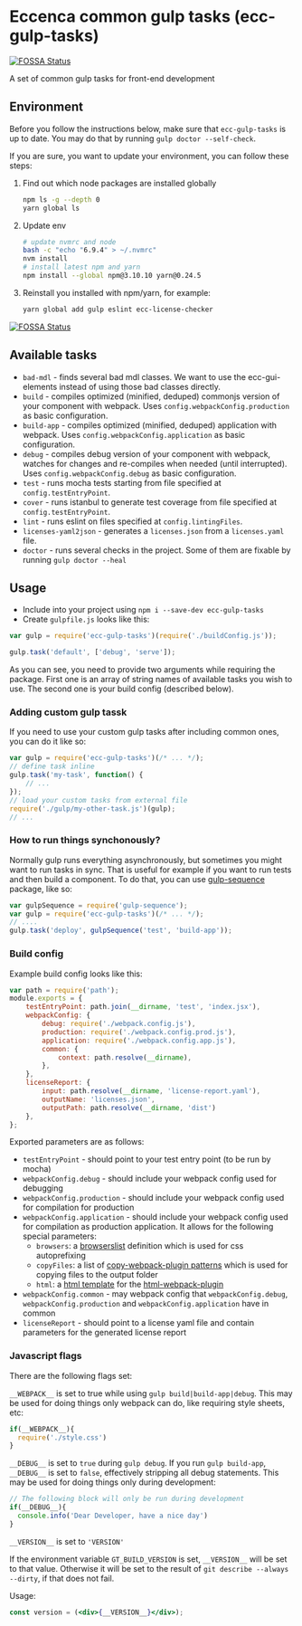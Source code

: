 # Eccenca common gulp tasks (ecc-gulp-tasks)
[![FOSSA Status](https://app.fossa.io/api/projects/git%2Bhttps%3A%2F%2Fgithub.com%2Feccenca%2Fecc-gulp-tasks.svg?type=shield)](https://app.fossa.io/projects/git%2Bhttps%3A%2F%2Fgithub.com%2Feccenca%2Fecc-gulp-tasks?ref=badge_shield)


A set of common gulp tasks for front-end development

<!-- ENV -->
## Environment

Before you follow the instructions below, make sure that `ecc-gulp-tasks` is up to date.
You may do that by running `gulp doctor --self-check`.

If you are sure, you want to update your environment, you can follow these steps:

1.  Find out which node packages are installed globally

    ```bash
    npm ls -g --depth 0
    yarn global ls
    ```

2.  Update env

    ```bash
    # update nvmrc and node
    bash -c "echo "6.9.4" > ~/.nvmrc"
    nvm install
    # install latest npm and yarn
    npm install --global npm@3.10.10 yarn@0.24.5
    ```

3.  Reinstall you installed with npm/yarn, for example:

    ```bash
    yarn global add gulp eslint ecc-license-checker
    ```

<!-- ENV:END -->



[![FOSSA Status](https://app.fossa.io/api/projects/git%2Bhttps%3A%2F%2Fgithub.com%2Feccenca%2Fecc-gulp-tasks.svg?type=large)](https://app.fossa.io/projects/git%2Bhttps%3A%2F%2Fgithub.com%2Feccenca%2Fecc-gulp-tasks?ref=badge_large)

## Available tasks

- `bad-mdl` - finds several bad mdl classes. We want to use the ecc-gui-elements instead of using those bad classes directly.
- `build` - compiles optimized (minified, deduped) commonjs version of your component with webpack. Uses `config.webpackConfig.production` as basic configuration.
- `build-app` - compiles optimized (minified, deduped) application with webpack. Uses `config.webpackConfig.application` as basic configuration.
- `debug` - compiles debug version of your component with webpack, watches for changes and re-compiles when needed (until interrupted). Uses `config.webpackConfig.debug` as basic configuration.
- `test` - runs mocha tests starting from file specified at `config.testEntryPoint`.
- `cover` - runs istanbul to generate test coverage from file specified at `config.testEntryPoint`.
- `lint` - runs eslint on files specified at `config.lintingFiles`.
- `licenses-yaml2json` - generates a `licenses.json` from a `licenses.yaml` file.
- `doctor` - runs several checks in the project. Some of them are fixable by running `gulp doctor --heal`

## Usage

- Include into your project using `npm i --save-dev ecc-gulp-tasks`
- Create `gulpfile.js` looks like this:

```js
var gulp = require('ecc-gulp-tasks')(require('./buildConfig.js'));

gulp.task('default', ['debug', 'serve']);
```

As you can see, you need to provide two arguments while requiring the package.
First one is an array of string names of available tasks you wish to use.
The second one is your build config (described below).

### Adding custom gulp tassk

If you need to use your custom gulp tasks after including common ones, you can do it like so:

```js
var gulp = require('ecc-gulp-tasks')(/* ... */);
// define task inline
gulp.task('my-task', function() {
    // ...
});
// load your custom tasks from external file
require('./gulp/my-other-task.js')(gulp);
// ...
```

### How to run things synchonously?

Normally gulp runs everything asynchronously, but sometimes you might want to run tasks in sync.
That is useful for example if you want to run tests and then build a component.
To do that, you can use [gulp-sequence](https://github.com/teambition/gulp-sequence) package, like so:

```js
var gulpSequence = require('gulp-sequence');
var gulp = require('ecc-gulp-tasks')(/* ... */);
// ....
gulp.task('deploy', gulpSequence('test', 'build-app'));
```

### Build config

Example build config looks like this:

```js
var path = require('path');
module.exports = {
    testEntryPoint: path.join(__dirname, 'test', 'index.jsx'),
    webpackConfig: {
        debug: require('./webpack.config.js'),
        production: require('./webpack.config.prod.js'),
        application: require('./webpack.config.app.js'),
        common: {
            context: path.resolve(__dirname),
        },
    },
    licenseReport: {
        input: path.resolve(__dirname, 'license-report.yaml'),
        outputName: 'licenses.json',
        outputPath: path.resolve(__dirname, 'dist')
    },
};
```

Exported parameters are as follows:

- `testEntryPoint` - should point to your test entry point (to be run by mocha)
- `webpackConfig.debug` - should include your webpack config used for debugging
- `webpackConfig.production` - should include your webpack config used for compilation for production
- `webpackConfig.application` - should include your webpack config used for compilation as production application. It allows for the following special parameters:
    -  `browsers`: a [browserslist](https://github.com/ai/browserslist) definition which is used for css autoprefixing
    -  `copyFiles`: a list of [copy-webpack-plugin patterns](https://github.com/kevlened/copy-webpack-plugin#usage)  which is used for copying files to the output folder
    -  `html`: a [html template](https://github.com/ampedandwired/html-webpack-plugin/blob/master/docs/template-option.md) for the [html-webpack-plugin](https://github.com/ampedandwired/html-webpack-plugin#configuration)
- `webpackConfig.common` - may webpack config that `webpackConfig.debug`, `webpackConfig.production` and `webpackConfig.application` have in common
- `licenseReport` - should point to a license yaml file and contain parameters for the generated license report

### Javascript flags

There are the following flags set:

`__WEBPACK__` is set to true while using `gulp build|build-app|debug`.
This may be used for doing things only webpack can do, like requiring style sheets, etc:

```js
if(__WEBPACK__){
  require('./style.css')
}
```

`__DEBUG__` is set to `true` during `gulp debug`.
If you run `gulp build-app`, `__DEBUG__` is set to `false`, effectively stripping all debug statements.
This may be used for doing things only during development:

```js
// The following block will only be run during development
if(__DEBUG__){
  console.info('Dear Developer, have a nice day')
}
```

`__VERSION__` is set to `'VERSION'`

If the environment variable `GT_BUILD_VERSION` is set, `__VERSION__` will be set to that value.
Otherwise it will be set to the result of `git describe --always --dirty`, if that does not fail.

Usage:

```jsx
const version = (<div>{__VERSION__}</div>);
```